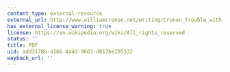 ```yaml
---
content_type: external-resource
external_url: http://www.williamcronon.net/writing/Cronon_Trouble_with_Wilderness_1995.pdf
has_external_license_warning: true
license: https://en.wikipedia.org/wiki/All_rights_reserved
status: ''
title: PDF
uid: add3178b-a166-4a4d-9603-d017be285332
wayback_url: ''
---
```

